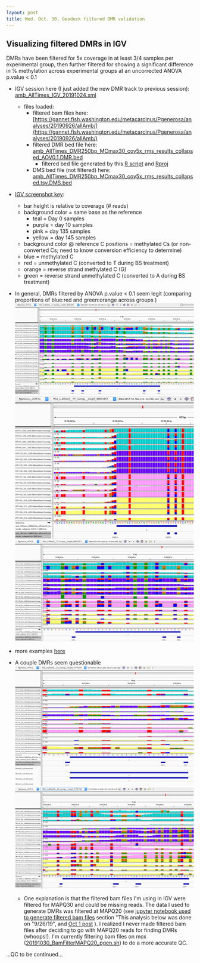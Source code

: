 ```yaml
---
layout: post
title: Wed. Oct. 30, Geoduck filtered DMR validation 
---
```


## Visualizing filtered DMRs in IGV
DMRs have been filtered for 5x coverage in at least 3/4 samples per experimental group, then further filtered for showing a significant difference in % methylation across experimental groups at an uncorrected ANOVA p.value < 0.1

- IGV session here (I just added the new DMR track to previous session):  [amb_AllTimes_IGV_20191024.xml](https://github.com/shellytrigg/Shelly_Pgenerosa/blob/master/analyses/Amb_all_determineDMRfindParams/amb_AllTimes_IGV_20191024.xml)
	- files loaded: 
		- filtered bam files here: [https://gannet.fish.washington.edu/metacarcinus/Pgenerosa/analyses/20190926/allAmb/](https://gannet.fish.washington.edu/metacarcinus/Pgenerosa/analyses/20190926/allAmb/)
		- filtered DMR bed file here: [amb_AllTimes_DMR250bp_MCmax30_cov5x_rms_results_collapsed_AOV0.1.DMR.bed](https://github.com/shellytrigg/Shelly_Pgenerosa/blob/master/analyses/DMRs_heatmap/amb_AllTimes_DMR250bp_MCmax30_cov5x_rms_results_collapsed_AOV0.1.DMR.bed)
			- filtered bed file generated by this [R script](https://github.com/shellytrigg/Shelly_Pgenerosa/blob/master/analyses/DMRs_heatmap/Oct29_MCmax30DMR_group_stats_allCombos.Rmd) and [Rproj](https://github.com/shellytrigg/Shelly_Pgenerosa/blob/master/analyses/DMRs_heatmap/DMRs_heatmap.Rproj) 
		- DMS bed file (not filtered) here: [amb_AllTimes_DMR250bp_MCmax30_cov5x_rms_results_collapsed.tsv.DMS.bed](https://gannet.fish.washington.edu/metacarcinus/Pgenerosa/analyses/20191024/amb_AllTimes_DMR250bp_MCmax30_cov5x_rms_results_collapsed.tsv.DMS.bed)
- [IGV screenshot key](https://software.broadinstitute.org/software/igv/AlignmentData#coverage): 
	- bar height is relative to coverage (# reads)
	- background color = same base as the reference 
		- teal = Day 0 samples
		- purple = day 10 samples
		- pink = day 135 samples
		- yellow = day 145 samples
	- background color @ reference C positions = methylated Cs (or non-converted Cs; need to know conversion efficiency to determine)
	- blue =  methylated C 
	- red = unmethylated C (converted to T during BS treatment)
	- orange = reverse strand methylated C (G)
	- green = reverse strand unmethylated C (converted to A during BS treatment)
- In general, DMRs filtered by ANOVA p.value < 0.1 seem legit (comparing proportions of blue:red and green:orange across groups )
[![](https://raw.githubusercontent.com/shellytrigg/Shelly_Pgenerosa/master/analyses/Amb_all_determineDMRfindParams/img/20191030/Screen%20Shot%202019-10-30%20at%204.20.00%20PM.png)](https://raw.githubusercontent.com/shellytrigg/Shelly_Pgenerosa/master/analyses/Amb_all_determineDMRfindParams/img/20191030/Screen%20Shot%202019-10-30%20at%204.20.00%20PM.png)
[![](https://raw.githubusercontent.com/shellytrigg/Shelly_Pgenerosa/master/analyses/Amb_all_determineDMRfindParams/img/20191030/Screen%20Shot%202019-10-30%20at%204.20.44%20PM.png)](https://raw.githubusercontent.com/shellytrigg/Shelly_Pgenerosa/master/analyses/Amb_all_determineDMRfindParams/img/20191030/Screen%20Shot%202019-10-30%20at%204.20.44%20PM.png)
[![](https://raw.githubusercontent.com/shellytrigg/Shelly_Pgenerosa/master/analyses/Amb_all_determineDMRfindParams/img/20191030/Screen%20Shot%202019-10-30%20at%204.21.17%20PM.png)](https://raw.githubusercontent.com/shellytrigg/Shelly_Pgenerosa/master/analyses/Amb_all_determineDMRfindParams/img/20191030/Screen%20Shot%202019-10-30%20at%204.21.17%20PM.png)
- more examples [here](https://github.com/shellytrigg/Shelly_Pgenerosa/tree/master/analyses/Amb_all_determineDMRfindParams/img/20191030)

- A couple DMRs seem questionable
[![](https://raw.githubusercontent.com/shellytrigg/Shelly_Pgenerosa/master/analyses/Amb_all_determineDMRfindParams/img/20191030/Screen%20Shot%202019-10-30%20at%204.24.38%20PM.png)](https://raw.githubusercontent.com/shellytrigg/Shelly_Pgenerosa/master/analyses/Amb_all_determineDMRfindParams/img/20191030/Screen%20Shot%202019-10-30%20at%204.24.38%20PM.png)
[![](https://raw.githubusercontent.com/shellytrigg/Shelly_Pgenerosa/master/analyses/Amb_all_determineDMRfindParams/img/20191030/Screen%20Shot%202019-10-30%20at%204.47.38%20PM.png)](https://raw.githubusercontent.com/shellytrigg/Shelly_Pgenerosa/master/analyses/Amb_all_determineDMRfindParams/img/20191030/Screen%20Shot%202019-10-30%20at%204.47.38%20PM.png)
	- One explanation is that the filtered bam files I'm using in IGV were filtered for MAPQ30 and could be missing reads. The data I used to generate DMRs was filtered at MAPQ20 (see [jupyter notebook used to generate filtered bam files](https://github.com/shellytrigg/Shelly_Pgenerosa/blob/master/analyses/20190909_DMRallEPI_allc_minClst3.ipynb) section "This analysis below was done on "9/26/19", and [Oct 1 post](https://shellytrigg.github.io/189th-post/) ). I realized I never made filtered bam files after deciding to go with MAPQ20 reads for finding DMRs (whoops!). I'm currently filtering bam files on mox ([20191030_BamFilterMAPQ20_pgen.sh](https://gannet.fish.washington.edu/metacarcinus/mox_jobs/20191030_BamFilterMAPQ20_pgen.sh)) to do a more accurate QC.   

...QC to be continued...